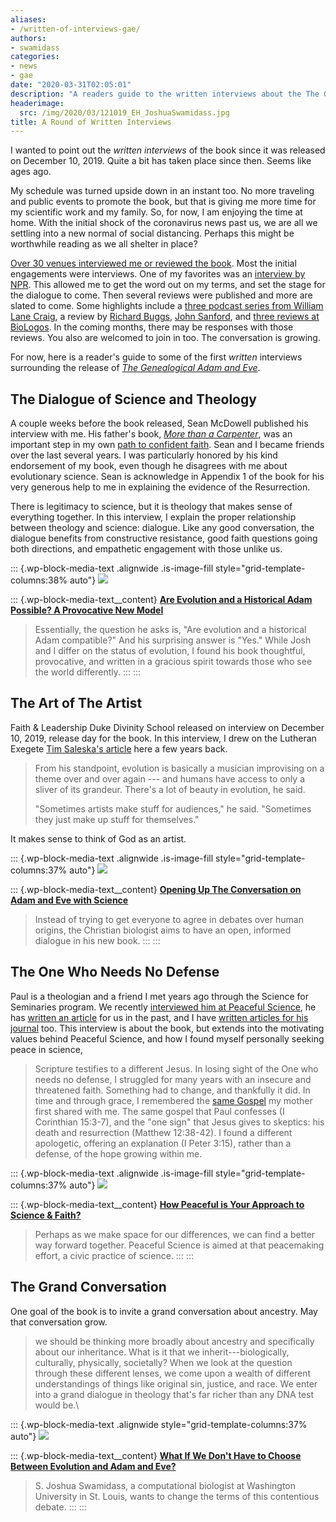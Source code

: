 ```yaml
---
aliases:
- /written-of-interviews-gae/
authors:
- swamidass
categories:
- news
- gae
date: "2020-03-31T02:05:01"
description: "A readers guide to the written interviews about the The Genealogical Adam and Eve: Christianity Today, Paul Louis Metzger, Sean McDowell, and Duke Divinity."
headerimage:
  src: /img/2020/03/121019_EH_JoshuaSwamidass.jpg
title: A Round of Written Interviews
---
```


I wanted to point out the *written* *interviews* of the book since it was released on December 10, 2019. Quite a bit has taken place since then. Seems like ages ago.

My schedule was turned upside down in an instant too. No more traveling and public events to promote the book, but that is giving me more time for my scientific work and my family. So, for now, I am enjoying the time at home. With the initial shock of the coronavirus news past us, we are all we settling into a new normal of social distancing. Perhaps this might be worthwhile reading as we all shelter in place?

[Over 30 venues interviewed me or reviewed the book](https://discourse.peacefulscience.org/t/press-on-the-genealogical-adam-and-eve/8570). Most the initial engagements were interviews. One of my favorites was an [interview by NPR](https://news.stlpublicradio.org/post/wash-us-dr-joshua-swamidass-builds-bridge-between-science-and-creation-myths-new-book#stream/0). This allowed me to get the word out on my terms, and set the stage for the dialogue to come. Then several reviews were published and more are slated to come. Some highlights include a [three podcast series from William Lane Craig](https://discourse.peacefulscience.org/t/wlc-three-part-podcast-on-the-gae-before-reading-the-book/9758), a review by [Richard Buggs](https://discourse.peacefulscience.org/t/richard-buggs-adam-and-eve-our-ghostly-ancestors/9782), [John Sanford](https://discourse.peacefulscience.org/t/sanford-and-carter-a-genealogical-adam-and-eve/9583), and [three reviews at BioLogos](https://discourse.peacefulscience.org/t/three-reviews-at-biologos/9994). In the coming months, there may be responses with those reviews. You also are welcomed to join in too. The conversation is growing.

For now, here is a reader's guide to some of the first *written* interviews surrounding the release of *[The Genealogical Adam and Eve](http://peacefulscience.org/genealogical-adam-eve)*.

## The Dialogue of Science and Theology

A couple weeks before the book released, Sean McDowell published his interview with me. His father's book, *[More than a Carpenter](https://www.amazon.com/dp/B002OFAY6O/tag=swamidass-20)*, was an important step in my own [path to confident faith](/pdf/swamidass-confident-faith.pdf). Sean and I became friends over the last several years. I was particularly honored by his kind endorsement of my book, even though he disagrees with me about evolutionary science. Sean is acknowledge in Appendix 1 of the book for his very generous help to me in explaining the evidence of the Resurrection.

There is legitimacy to science, but it is theology that makes sense of everything together. In this interview, I explain the proper relationship between theology and science: dialogue. Like any good conversation, the dialogue benefits from constructive resistance, good faith questions going both directions, and empathetic engagement with those unlike us.

::: {.wp-block-media-text .alignwide .is-image-fill style="grid-template-columns:38% auto"}
![](/img/2019/08/JoshMcDowell.jpeg)

::: {.wp-block-media-text__content}
[**Are Evolution and a Historical Adam Possible? A Provocative New Model**](https://seanmcdowell.org/blog/are-evolution-and-a-historical-adam-possible-a-provocative-model)

> Essentially, the question he asks is, "Are evolution and a historical Adam compatible?" And his surprising answer is "Yes." While Josh and I differ on the status of evolution, I found his book thoughtful, provocative, and written in a gracious spirit towards those who see the world differently.
:::
:::

## The Art of The Artist

Faith & Leadership Duke Divinity School released on interview on December 10, 2019, release day for the book. In this interview, I drew on the Lutheran Exegete [Tim Saleska's article](https://peacefulscience.org/lutherans-artistic-tree/) here a few years back.

> From his standpoint, evolution is basically a musician improvising on a theme over and over again --- and humans have access to only a sliver of its grandeur. There's a lot of beauty in evolution, he said.
>
> "Sometimes artists make stuff for audiences," he said. "Sometimes they just make up stuff for themselves."

It makes sense to think of God as an artist.

::: {.wp-block-media-text .alignwide .is-image-fill style="grid-template-columns:37% auto"}
![](/img/2020/01/FL_logo_700.jpg)

::: {.wp-block-media-text__content}
**[Opening Up The Conversation on A](https://faithandleadership.com/joshua-swamidass-opening-conversation-about-adam-and-eve-science)[dam and Eve with Scienc](https://seanmcdowell.org/blog/are-evolution-and-a-historical-adam-possible-a-provocative-model)**[**e**](https://seanmcdowell.org/blog/are-evolution-and-a-historical-adam-possible-a-provocative-model)

> Instead of trying to get everyone to agree in debates over human origins, the Christian biologist aims to have an open, informed dialogue in his new book.
:::
:::

## The One Who Needs No Defense

Paul is a theologian and a friend I met years ago through the Science for Seminaries program. We recently [interviewed him at Peaceful Science](https://peacefulscience.org/metzger-new-wine-new-wineskins/), he has [written an article](https://peacefulscience.org/the-barthian-tree/) for us in the past, and I have [written articles for his journal](https://peacefulscience.org/narnians-martians-neanderthals/) too. This interview is about the book, but extends into the motivating values behind Peaceful Science, and how I found myself personally seeking peace in science,

> Scripture testifies to a different Jesus. In losing sight of the One who needs no defense, I struggled for many years with an insecure and threatened faith. Something had to change, and thankfully it did. In time and through grace, I remembered the [same Gospel](https://peacefulscience.org/confident-faith-science-3/) my mother first shared with me. The same gospel that Paul confesses (I Corinthian 15:3-7), and the "one sign" that Jesus gives to skeptics: his death and resurrection (Matthew 12:38-42). I found a different apologetic, offering an explanation (I Peter 3:15), rather than a defense, of the hope growing within me.

::: {.wp-block-media-text .alignwide .is-image-fill style="grid-template-columns:37% auto"}
![](/img/2016/06/paul-metzger-multnomah.jpg)

::: {.wp-block-media-text__content}
[**How Peaceful is Your Approach to Science & Faith?**](https://www.patheos.com/blogs/uncommongodcommongood/2020/01/how-peaceful-is-your-approach-to-science-faith-an-interview-with-s-joshua-swamidass/)

> Perhaps as we make space for our differences, we can find a better way forward together. Peaceful Science is aimed at that peacemaking effort, a civic practice of science.
:::
:::

## The Grand Conversation

One goal of the book is to invite a grand conversation about ancestry. May that conversation grow.

> we should be thinking more broadly about ancestry and specifically about our inheritance. What is it that we inherit---biologically, culturally, physically, societally? When we look at the question through these different lenses, we come upon a wealth of different understandings of things like original sin, justice, and race. We enter into a grand dialogue in theology that's far richer than any DNA test would be.\

::: {.wp-block-media-text .alignwide style="grid-template-columns:37% auto"}
![](/img/2020/01/ctlogo.jpg)

::: {.wp-block-media-text__content}
[**What If We Don't Have to Choose Between Evolution and Adam and Eve?**](https://www.christianitytoday.com/ct/2020/january-web-only/genealogical-adam-eve-evolution-joshua-swamidass.html)

> S. Joshua Swamidass, a computational biologist at Washington University in St. Louis, wants to change the terms of this contentious debate.
:::
:::
